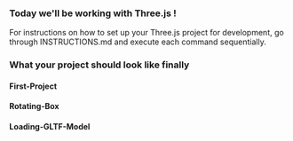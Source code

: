 ### Today we'll be working with Three.js !
For instructions on how to set up your Three.js project for development, go through INSTRUCTIONS.md and execute each command sequentially.

### What your project should look like finally

#### First-Project

#### Rotating-Box

#### Loading-GLTF-Model
